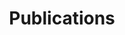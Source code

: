 ---
templateKey: 'publications-page'
path: /publications
title: Publications
publications:
- authors: Daniel E Wilson, Benjamin Scholl, David Fitzpatrick
  title: Differential tuning of excitation and inhibition shapes direction selectivity in ferret visual cortex
  journal: Nature 2018
  link: https://www.nature.com/articles/s41586-018-0354-1
- authors: Benjamin Scholl, Daniel E Wilson, David Fitzpatrick
  title: 'Local order within global disorder: synaptic architecture of visual space'
  journal: Neuron 2017
  link: https://europepmc.org/articles/pmc5868972
- authors: Benjamin Scholl, Jagruti J Pattadkal, Nicholas J Priebe
  title: Binocular disparity selectivity weakened after monocular deprivation in mouse V1
  journal: Journal of Neuroscience 2017
  link: http://www.jneurosci.org/content/jneuro/early/2017/06/02/JNEUROSCI.1193-16.2017.full.pdf
- authors: Rongwen Lu, Wenzhi Sun, Yajie Liang, Aaron Kerlin, Jens Bierfeld, Johannes D Seelig, Daniel E Wilson, Benjamin Scholl, Boaz Mohar, Masashi Tanimoto, Minoru Koyama, David Fitzpatrick, Michael B Orger, Na Ji
  title: Video-rate volumetric functional imaging of the brain at synaptic resolution
  journal: Nature Neuroscience Methods 2017
  link: https://www.ncbi.nlm.nih.gov/pmc/articles/PMC5374000/
- authors: Benjamin Scholl, Jagruti J Pattadkal, Ashlee Rowe, Nicholas J Priebe
  title: Functional characterization and spatial clustering of visual cortical neurons in the predatory grasshopper mouse Onychomys arenicola
  journal: J Neurophysiology 2017
  link: https://www.physiology.org/doi/pdf/10.1152/jn.00779.2016
- authors: Jonathan S Marvin, Benjamin Scholl, Daniel E Wilson, Kaspar Podgorski, Abbas Kazemipour, Johannes Alexander Mueller, Susanne Schoch-McGovern, Samuel SH Wang, Francisco Jose Urra Quiroz, Nelson Rebola, Huan Bao, Justin P Little, Ariana N Tkachuk, Adam W Hantman, Edwin R Chapman, Dirk Dietrich, David A DiGregorio, David Fitzpatrick, Loren L Looger
  title: Stability, affinity and chromatic variants of the glutamate sensor iGluSnFR
  journal: Nature Methods 2017
  link: https://www.nature.com/articles/s41592-018-0171-3
- authors: Daniel Wilson, David Whitney, Benjamin Scholl & David Fitzpatrick
  title: Orientation selectivity and the functional clustering of synaptic inputs in primary visual cortex
  journal: Nature Neuroscience 2016
  link: https://www.ncbi.nlm.nih.gov/pmc/articles/PMC5240628/
- authors: Benjamin Scholl, Sari Andoni & Nicholas J. Priebe
  title: Functional characterization of spikelet activity in the primary visual cortex
  journal: J Physiol 2015
  link: http://onlinelibrary.wiley.com/doi/10.1113/JP270876/abstract;jsessionid=FFE8EA68F3029F1D0090DCE2123B3A85.f04t02?userIsAuthenticated=false&deniedAccessCustomisedMessage=
- authors: Benjamin Scholl, Jagruti J. Pattadkal, Geoffrey A. Dilly, Nicholas J. Priebe, Boris V. Zemelman
  title: Local Integration Accounts for Weak Selectivity of Mouse Neocortical Parvalbumin Interneurons
  journal: Neuron 2015
  link: https://www.youtube.com/watch?v=rGQX7jdsyio
- authors: Benjamin Scholl & Nicholas J. Priebe
  title: 'Neuroscience: The cortical connection'
  journal: Nature 2014
  link: http://www.nature.com/nature/journal/v518/n7539/abs/nature14201.html
- authors: Benjamin Scholl & Nicholas J. Priebe
  title: Emergence of Orientation Selectivity in the Cerebral Cortex, Modeling
  journal: Encyclopedia of Computational Neuroscience
  link: http://link.springer.com/referenceworkentry/10.1007/978-1-4614-6675-8_576
- authors: Benjamin Scholl & Abhishek Banerjee
  title: 'Synaptic Correlates of Binocular Convergence: Just a Coincidence?'
  journal: J Neurosci 2014
  link: http://www.jneurosci.org/content/34/27/8931.short
- authors: Andrew Y.Y. Tan*,  Yuzhi Chen*, Benjamin Scholl*,  Eyal Seidemann  & Nicholas J. Priebe.
  title: Sensory stimulation shifts visual cortex from synchronous to asynchronous states
  journal: Nature 2014.
  link: http://www.nature.com/nature/journal/v509/n7499/abs/nature13159.html
- authors: Benjamin Scholl, Andrew Y.Y. Tan and Nicholas J. Priebe.
  title: Strabismus disrupts binocular synaptic integration in primary visual cortex
  journal: J Neurosci 2013.
  link: http://www.jneurosci.org/content/33/43/17108.full
- authors: Benjamin Scholl and Nicholas J. Priebe.
  title: Modeling the emergence of orientation selectivity in the cerebral cortex
  journal: 'Encyclopedia of Computational Neuroscience: Modeling the Emergence of Orientation Selectivity in the Cerebral Cortex'
  link: http://www.springerreference.com/docs/documentupload/chapterdbid/348641.html
- authors: Benjamin Scholl, Andrew Y.Y. Tan, Joe Corey and Nicholas J. Priebe.
  title: Emergence of orientation selectivity in the mammalian visual pathway
  journal: J Neurosci 2013.
  link: http://www.jneurosci.org/content/33/26/10616.full
- authors: Benjamin Scholl, Johannes Burge, and Nicholas J. Priebe.
  title: Binocular Integration and Disparity Selectivity in Mouse Primary Visual Cortex
  journal: J Neurophys 2013.
  link: http://jn.physiology.org/content/109/12/3013.abstract
- authors: Joe Corey and Benjamin Scholl.
  title: Cortical selectivity through random connections
  journal: J Neurosci 2012.
  link: http://www.jneurosci.org/content/32/30/10103.full
- authors: Benjamin Scholl, Kenneth W. Latimer, and Nicholas J. Priebe.
  title: A retinal source of spatial contrast gain control
  journal: J Neurosci 2012.
  link: http://www.jneurosci.org/content/32/29/9824.abstract
- authors: 'Deepankar Mohanty, Benjamin Scholl, and Nicholas J Priebe. '
  title: 'The accuracy of membrane potential reconstruction based on spiking receptive fields '
  journal: J Neurophys 2011.
  link: http://jn.physiology.org/content/107/8/2143.full
- authors: Andrew Y. Y. Tan, Brandon D. Brown, Benjamin Scholl, Deepankar Mohanty, and Nicholas J. Priebe.
  title: 'Orientation selectivity of synaptic input to neurons in mouse and cat primary visual cortex. '
  journal: J Neurosci 2011.
  link: http://www.jneurosci.org/content/31/34/12339.abstract
- authors: Benjamin Scholl, Xiang Gao, and Michael Wehr.
  title: Nonoverlapping sets of synapes drive on and off responses in auditory cortex
  journal: Neuron 2010.
  link: http://www.sciencedirect.com/science/article/pii/S0896627310000462
- authors: Benjamin Scholl, H.Y. Liu, Brian R. Long, Owen J.T. McCarty, T. O'Hare, Brian J. Druker, and Tania Q. Vu.
  title: Single particle quantum dot imaging achieves ultrasensitive detection capabilities for Western immunoblot analysis
  journal: ACS Nano 2009.
- authors: Benjamin Scholl and Michael Wehr.
  title: Disruption of balanced cortical excitation and inhibition by acoustic trauma
  journal: J Neurophys 2008.
  link: http://jn.physiology.org/content/100/2/646.short
- authors: Benjamin Scholl, Xiang Gao, and Michael Wehr.
  title: Level dependence of contextual modulation in auditory cortex
  journal: J Neurophys 2008.
  link: http://jn.physiology.org/content/99/4/1616.short
---
